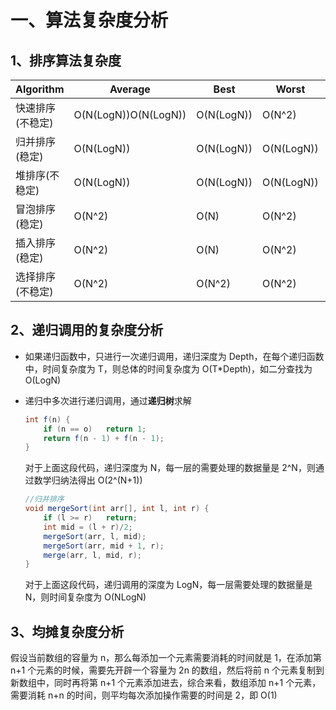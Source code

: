 # 一、算法复杂度分析

## 1、排序算法复杂度

| Algorithm        | Average              | Best       | Worst      | Space   |
| ---------------- | -------------------- | ---------- | ---------- | ------- |
| 快速排序(不稳定) | O(N(LogN))O(N(LogN)) | O(N(LogN)) | O(N^2)     | O(LogN) |
| 归并排序(稳定)   | O(N(LogN))           | O(N(LogN)) | O(N(LogN)) | O(N)    |
| 堆排序(不稳定)   | O(N(LogN))           | O(N(LogN)) | O(N(LogN)) | O(1)    |
| 冒泡排序(稳定)   | O(N^2)               | O(N)       | O(N^2)     | O(1)    |
| 插入排序(稳定)   | O(N^2)               | O(N)       | O(N^2)     | O(1)    |
| 选择排序(不稳定) | O(N^2)               | O(N^2)     | O(N^2)     | O(1)    |

## 2、递归调用的复杂度分析

- 如果递归函数中，只进行一次递归调用，递归深度为 Depth，在每个递归函数中，时间复杂度为 T，则总体的时间复杂度为 O(T*Depth)，如二分查找为 O(LogN)

- 递归中多次进行递归调用，通过**递归树**求解

  ```java
  int f(n) {
      if (n == o)	return 1;
      return f(n - 1) + f(n - 1);
  }
  ```

  对于上面这段代码，递归深度为 N，每一层的需要处理的数据量是 2^N，则通过数学归纳法得出 O(2^(N+1))

  ```java
  //归并排序
  void mergeSort(int arr[], int l, int r) {
      if (l >= r)	return;
      int mid = (l + r)/2;
      mergeSort(arr, l, mid);
      mergeSort(arr, mid + 1, r);
      merge(arr, l, mid, r);
  }
  ```

  对于上面这段代码，递归调用的深度为 LogN，每一层需要处理的数据量是 N，则时间复杂度为 O(NLogN)

## 3、均摊复杂度分析

假设当前数组的容量为 n，那么每添加一个元素需要消耗的时间就是 1，在添加第 n+1 个元素的时候，需要先开辟一个容量为 2n 的数组，然后将前 n 个元素复制到新数组中，同时再将第 n+1 个元素添加进去，综合来看，数组添加 n+1 个元素，需要消耗 n+n 的时间，则平均每次添加操作需要的时间是 2，即 O(1)

